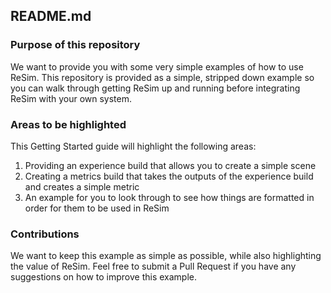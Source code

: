 ##  README.md

### Purpose of this repository

We want to provide you with some very simple examples of how to use ReSim. This repository is provided as a simple, stripped down example so you can walk through getting ReSim up and running before integrating ReSim with your own system. 

### Areas to be highlighted

This Getting Started guide will highlight the following areas:

1. Providing an experience build that allows you to create a simple scene
2. Creating a metrics build that takes the outputs of the experience build and creates a simple metric
3. An example for you to look through to see how things are formatted in order for them to be used in ReSim

### Contributions

We want to keep this example as simple as possible, while also highlighting the value of ReSim. Feel free to submit a Pull Request if you have any suggestions on how to improve this example.



